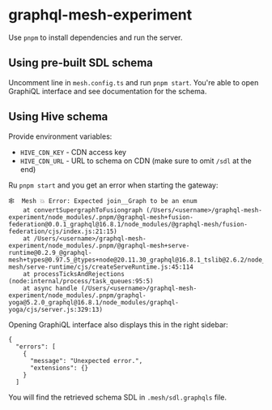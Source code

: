 # graphql-mesh-experiment

Use `pnpm` to install dependencies and run the server.

## Using pre-built SDL schema

Uncomment line in `mesh.config.ts` and run `pnpm start`. You're able to open GraphiQL interface and see documentation for the schema.

## Using Hive schema

Provide environment variables:

- `HIVE_CDN_KEY` - CDN access key
- `HIVE_CDN_URL` - URL to schema on CDN (make sure to omit `/sdl` at the end)

Ru `pnpm start` and you get an error when starting the gateway:

```
🕸️  Mesh 💥 Error: Expected join__Graph to be an enum
    at convertSupergraphToFusiongraph (/Users/<username>/graphql-mesh-experiment/node_modules/.pnpm/@graphql-mesh+fusion-federation@0.0.1_graphql@16.8.1/node_modules/@graphql-mesh/fusion-federation/cjs/index.js:21:15)
    at /Users/<username>/graphql-mesh-experiment/node_modules/.pnpm/@graphql-mesh+serve-runtime@0.2.9_@graphql-mesh+types@0.97.5_@types+node@20.11.30_graphql@16.8.1_tslib@2.6.2/node_modules/@graphql-mesh/serve-runtime/cjs/createServeRuntime.js:45:114
    at processTicksAndRejections (node:internal/process/task_queues:95:5)
    at async handle (/Users/<username>/graphql-mesh-experiment/node_modules/.pnpm/graphql-yoga@5.2.0_graphql@16.8.1/node_modules/graphql-yoga/cjs/server.js:329:13)

```

Opening GraphiQL interface also displays this in the right sidebar:

```
{
  "errors": [
    {
      "message": "Unexpected error.",
      "extensions": {}
    }
  ]
```

You will find the retrieved schema SDL in `.mesh/sdl.graphqls` file.
